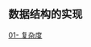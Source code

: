 ## 数据结构的实现

[01- 复杂度](https://github.com/sansuitaibai/Data_Structure/tree/main/01%20%E5%A4%8D%E6%9D%82%E5%BA%A6)